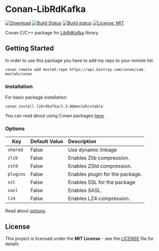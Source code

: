 
# Conan-LibRdKafka

[![Download](https://api.bintray.com/packages/sam-mosleh/conan/librdkafka%3Amosleh/images/download.svg)](https://bintray.com/sam-mosleh/conan/librdkafka%3Amosleh/_latestVersion) [![Build Status](https://travis-ci.com/sam-mosleh/conan-librdkafka.svg?branch=release%2F1.3.0)](https://travis-ci.com/sam-mosleh/conan-librdkafka) [![Build status](https://ci.appveyor.com/api/projects/status/psbsuol9360sdn79/branch/release/0.10.0?svg=true)](https://ci.appveyor.com/project/sam-mosleh/conan-librdkafka/branch/master) [![License: MIT](https://img.shields.io/badge/License-MIT-yellow.svg)](https://opensource.org/licenses/MIT)

Conan C/C++ package for [LibRdKafka](https://github.com/edenhill/librdkafka) library.

## Getting Started

In order to use this package you have to add my repo to your remote list.
```
conan remote add mosleh-repo https://api.bintray.com/conan/sam-mosleh/conan
```

### Installation

For basic package installation:

```
conan install librdkafka/1.3.0@mosleh/stable
```
You can read about using Conan packages [here](https://docs.conan.io/en/latest/using_packages/conanfile_txt.html).

### Options

Key | Default Value | Description
--- | --- | :--
`shared` | False | Use dynamic linkage
`zlib` | False | Enables Zlib compression.
`zstd` | False | Enables ZStd compression.
`plugins` | False | Enables plugin for the package.
`ssl` | False | Enables SSL for the package
`sasl` | False | Enables SASL.
`lz4` | False | Enables LZ4 compression.

Read about [options](https://docs.conan.io/en/latest/creating_packages/getting_started.html?highlight=options#settings-vs-options).

## License

This project is licensed under the **MIT License** - see the [LICENSE](LICENSE) file for details
